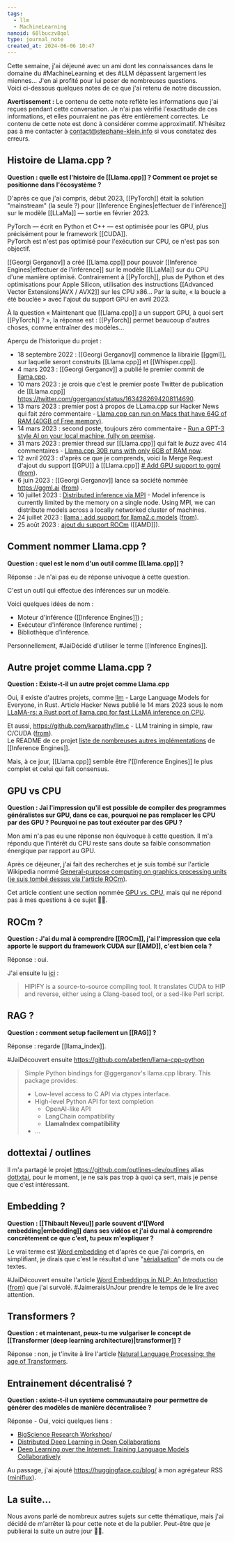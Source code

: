 ```yaml
---
tags:
  - llm
  - MachineLearning
nanoid: 68lbuczv8qol
type: journal_note
created_at: 2024-06-06 10:47
---
```

Cette semaine, j'ai déjeuné avec un ami dont les connaissances dans le domaine du #MachineLearning et des #LLM dépassent largement les miennes... J'en ai profité pour lui poser de nombreuses questions.  
Voici ci-dessous quelques notes de ce que j'ai retenu de notre discussion.

**Avertissement :** Le contenu de cette note reflète les informations que j'ai reçues pendant cette conversation. Je n'ai pas vérifié l'exactitude de ces informations, et elles pourraient ne pas être entièrement correctes. Le contenu de cette note est donc à considérer comme approximatif. N'hésitez pas à me contacter à <contact@stephane-klein.info> si vous constatez des erreurs.

## Histoire de Llama.cpp ?

**Question : quelle est l'histoire de [[Llama.cpp]] ? Comment ce projet se positionne dans l'écosystème ?**

D'après ce que j'ai compris, début 2023, [[PyTorch]] était la solution "mainstream" (la seule ?) pour [[Inference Engines|effectuer de l'inférence]] sur le modèle [[LLaMa]] — sortie en février 2023.  

PyTorch — écrit en Python et C++ — est optimisée pour les GPU, plus précisément pour le framework [[CUDA]].  
PyTorch est n'est pas optimisé pour l'exécution sur CPU, ce n'est pas son objectif.

[[Georgi Gerganov]] a créé [[Llama.cpp]] pour pouvoir [[Inference Engines|effectuer de l'inférence]] sur le modèle [[LLaMa]] sur du CPU d'une manière optimisé. Contrairement à [[PyTorch]], plus de Python et des optimisations pour Apple Silicon, utilisation des instructions [[Advanced Vector Extensions|AVX / AVX2]] sur les CPU x86…
Par la suite, « la boucle a été bouclée » avec l'ajout du support GPU en avril 2023.

À la question « Maintenant que [[Llama.cpp]] a un support GPU, à quoi sert [[PyTorch]] ? », la réponse est : [[PyTorch]] permet beaucoup d'autres choses, comme entraîner des modèles…

Aperçu de l'historique du projet :

- 18 septembre 2022 : [[Georgi Gerganov]] commence la librairie [[ggml]], sur laquelle seront construits [[Llama.cpp]] et [[Whisper.cpp]].
- 4 mars 2023 : [[Georgi Gerganov]] a publié le premier commit de [llama.cpp](https://github.com/ggerganov/llama.cpp/graphs/contributors).
- 10 mars 2023 : je crois que c'est le premier poste Twitter de publication de [[Llama.cpp]] <https://twitter.com/ggerganov/status/1634282694208114690>.
- 13 mars 2023 : premier post à propos de LLama.cpp sur Hacker News qui fait zéro commentaire - [Llama.cpp can run on Macs that have 64G of RAM (40GB of Free memory)](https://news.ycombinator.com/item?id=35135375).
- 14 mars 2023 : second poste, toujours zéro commentaire - [Run a GPT-3 style AI on your local machine, fully on premise](https://news.ycombinator.com/item?id=35146267).
- 31 mars 2023 : premier thread sur [[Llama.cpp]] qui fait le *buzz* avec 414 commentaires - [Llama.cpp 30B runs with only 6GB of RAM now](https://news.ycombinator.com/item?id=35393284).
- 12 avril 2023 : d'après ce que je comprends, voici la Merge Request d'ajout du support [[GPU]] à [[Llama.cpp]] [# Add GPU support to ggml](https://github.com/ggerganov/llama.cpp/discussions/915) ([from](https://twitter.com/ggerganov/status/1646162608133750787)).
- 6 juin 2023 : [[Georgi Gerganov]] lance sa société nommée https://ggml.ai ([from](https://twitter.com/ggerganov/status/1666120568993730561)) .
- 10 juillet 2023 : [Distributed inference via MPI](https://github.com/ggerganov/llama.cpp/pull/2099) - Model inference is currently limited by the memory on a single node. Using MPI, we can distribute models across a locally networked cluster of machines.
- 24 juillet 2023 : [llama : add support for llama2.c models](https://github.com/ggerganov/llama.cpp/issues/2379) ([from](https://twitter.com/ggerganov/status/1683574709470875649)).
- 25 août 2023 : [ajout du support ROCm](https://github.com/ggerganov/llama.cpp/pull/1087) ([[AMD]]).

## Comment nommer Llama.cpp ?

**Question : quel est le nom d'un outil comme [[Llama.cpp]] ?**

Réponse : Je n'ai pas eu de réponse univoque à cette question.

C'est un outil qui effectue des inférences sur un modèle.

Voici quelques idées de nom :

- Moteur d'inférence ([[Inference Engines]]) ;
- Exécuteur d'inférence (Inference runtime) ;
- Bibliothèque d'inférence.

Personnellement, #JaiDécidé  d'utiliser le terme [[Inference Engines]].

## Autre projet comme Llama.cpp ?

**Question : Existe-t-il un autre projet comme Llama.cpp**

Oui, il existe d'autres projets, comme [llm](https://github.com/rustformers/llm) - Large Language Models for Everyone, in Rust. Article Hacker News publié le 14 mars 2023 sous le nom [LLaMA-rs: a Rust port of llama.cpp for fast LLaMA inference on CPU](https://news.ycombinator.com/item?id=35151173).

Et aussi, https://github.com/karpathy/llm.c - LLM training in simple, raw C/CUDA ([from](https://twitter.com/karpathy/status/1777427944971083809)).  
Le README de ce projet [liste de nombreuses autres implémentations](https://github.com/karpathy/llm.c?tab=readme-ov-file#notable-forks) de [[Inference Engines]].

Mais, à ce jour, [[Llama.cpp]] semble être l'[[Inference Engines]] le plus complet et celui qui fait consensus.

## GPU vs CPU

**Question : Jai l'impression qu'il est possible de compiler des programmes généralistes sur GPU, dans ce cas, pourquoi ne pas remplacer les CPU par des GPU ? Pourquoi ne pas tout exécuter par des GPU ?**

Mon ami n'a pas eu une réponse non équivoque à cette question. Il m'a répondu que l'intérêt du CPU reste sans doute sa faible consommation énergique par rapport au GPU.

Après ce déjeuner, j'ai fait des recherches et je suis tombé sur l'article Wikipedia nommé [General-purpose computing on graphics processing units](https://en.wikipedia.org/wiki/General-purpose_computing_on_graphics_processing_units) ([je suis tombé dessus via l'article ROCm](https://en.wikipedia.org/wiki/ROCm)).

Cet article contient une section nommée [GPU vs. CPU](https://en.wikipedia.org/wiki/General-purpose_computing_on_graphics_processing_units#GPU_vs._CPU), mais qui ne répond pas à mes questions à ce sujet 🤷‍♂️.

## ROCm ?

**Question : J'ai du mal à comprendre [[ROCm]], j'ai l'impression que cela apporte le support du framework CUDA sur [[AMD]], c'est bien cela ?**

Réponse : oui.

J'ai ensuite lu [ici](https://en.wikipedia.org/wiki/ROCm#HIPIFY) :

> HIPIFY is a source-to-source compiling tool. It translates CUDA to HIP and reverse, either using a Clang-based tool, or a sed-like Perl script. 

## RAG ?

**Question : comment setup facilement un [[RAG]] ?**

Réponse : regarde [[llama_index]].

#JaiDécouvert ensuite https://github.com/abetlen/llama-cpp-python

> Simple Python bindings for @ggerganov's llama.cpp library. This package provides:
> - Low-level access to C API via ctypes interface.
> - High-level Python API for text completion
> 	- OpenAI-like API
> 	- LangChain compatibility
> 	- **LlamaIndex compatibility**
> - ...

## dottextai / outlines

Il m'a partagé le projet https://github.com/outlines-dev/outlines alias [dottxtai](https://twitter.com/dottxtai), pour le moment, je ne sais pas trop à quoi ça sert, mais je pense que c'est intéressant.

## Embedding ?

**Question : [[Thibault Neveu]] parle souvent d'[[Word embedding|embedding]] dans ses vidéos et j'ai du mal à comprendre concrètement ce que c'est, tu peux m'expliquer ?**

Le vrai terme est [Word embedding](https://en.wikipedia.org/wiki/Word_embedding) et d'après ce que j'ai compris, en simplifiant, je dirais que c'est le résultat d'une "[sérialisation](https://fr.wikipedia.org/wiki/S%C3%A9rialisation)" de mots ou de textes.

#JaiDécouvert ensuite l'article [Word Embeddings in NLP: An Introduction](https://hunterheidenreich.com/posts/intro-to-word-embeddings/) ([from](https://www.scaleway.com/en/blog/building-a-machine-reading-comprehension-system-using-the-latest-advances-in-deep-learning-for-nlp/)) que j'ai survolé. #JaimeraisUnJour prendre le temps de le lire avec attention.

## Transformers ?

**Question : et maintenant, peux-tu me vulgariser le concept de [[Transformer (deep learning architecture)|transformer]] ?**

Réponse : non, je t'invite à lire l'article [Natural Language Processing: the age of Transformers](https://www.scaleway.com/en/blog/building-a-machine-reading-comprehension-system-using-the-latest-advances-in-deep-learning-for-nlp/).

## Entrainement décentralisé ?

**Question : existe-t-il un système communautaire pour permettre de générer des modèles de manière décentralisée ?**

Réponse - Oui, voici quelques liens :

- [BigScience Research Workshop](https://bigscience.huggingface.co)/
- [Distributed Deep Learning in Open Collaborations](https://arxiv.org/abs/2106.10207)
- [Deep Learning over the Internet: Training Language Models Collaboratively](https://huggingface.co/blog/collaborative-training)

Au passage, j'ai ajouté https://huggingface.co/blog/ à mon agrégateur RSS ([miniflux](https://github.com/miniflux/v2)).

## La suite…

Nous avons parlé de nombreux autres sujets sur cette thématique, mais j'ai décidé de m'arrêter là pour cette note et de la publier. Peut-être que je publierai la suite un autre jour 🤷‍♂️.
